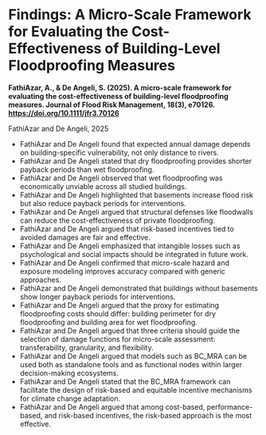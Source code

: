 # Findings: A Micro-Scale Framework for Evaluating the Cost-Effectiveness of Building-Level Floodproofing Measures  

**FathiAzar, A., & De Angeli, S. (2025). A micro-scale framework for evaluating the cost-effectiveness of building-level floodproofing measures. Journal of Flood Risk Management, 18(3), e70126. https://doi.org/10.1111/jfr3.70126**

FathiAzar and De Angeli, 2025  

- FathiAzar and De Angeli found that expected annual damage depends on building-specific vulnerability, not only distance to rivers.  
- FathiAzar and De Angeli stated that dry floodproofing provides shorter payback periods than wet floodproofing.  
- FathiAzar and De Angeli observed that wet floodproofing was economically unviable across all studied buildings.  
- FathiAzar and De Angeli highlighted that basements increase flood risk but also reduce payback periods for interventions.  
- FathiAzar and De Angeli argued that structural defenses like floodwalls can reduce the cost-effectiveness of private floodproofing.  
- FathiAzar and De Angeli argued that risk-based incentives tied to avoided damages are fair and effective.  
- FathiAzar and De Angeli emphasized that intangible losses such as psychological and social impacts should be integrated in future work.  
- FathiAzar and De Angeli confirmed that micro-scale hazard and exposure modeling improves accuracy compared with generic approaches.  
- FathiAzar and De Angeli demonstrated that buildings without basements show longer payback periods for interventions.
- FathiAzar and De Angeli argued that the proxy for estimating floodproofing costs should differ: building perimeter for dry floodproofing and building area for wet floodproofing.  
- FathiAzar and De Angeli argued that three criteria should guide the selection of damage functions for micro-scale assessment: transferability, granularity, and flexibility.  
- FathiAzar and De Angeli argued that models such as BC_MRA can be used both as standalone tools and as functional nodes within larger decision-making ecosystems.  
- FathiAzar and De Angeli stated that the BC_MRA framework can facilitate the design of risk-based and equitable incentive mechanisms for climate change adaptation.  
- FathiAzar and De Angeli argued that among cost-based, performance-based, and risk-based incentives, the risk-based approach is the most effective.
  
